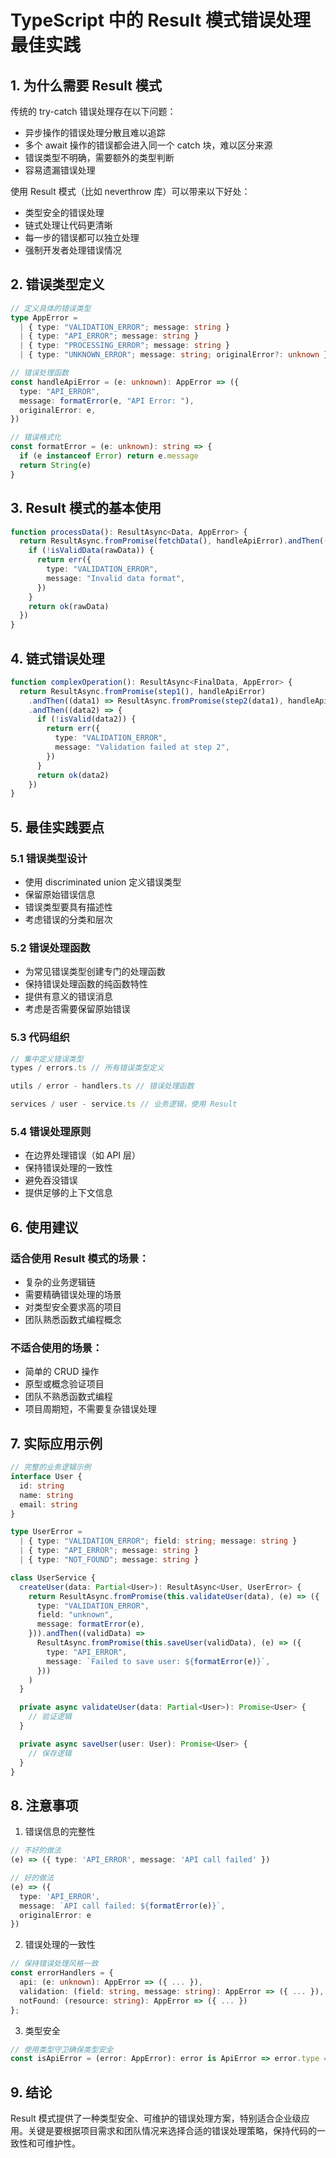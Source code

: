 # TypeScript 中的 Result 模式错误处理最佳实践

## 1. 为什么需要 Result 模式

传统的 try-catch 错误处理存在以下问题：

- 异步操作的错误处理分散且难以追踪
- 多个 await 操作的错误都会进入同一个 catch 块，难以区分来源
- 错误类型不明确，需要额外的类型判断
- 容易遗漏错误处理

使用 Result 模式（比如 neverthrow 库）可以带来以下好处：

- 类型安全的错误处理
- 链式处理让代码更清晰
- 每一步的错误都可以独立处理
- 强制开发者处理错误情况

## 2. 错误类型定义

```typescript
// 定义具体的错误类型
type AppError =
  | { type: "VALIDATION_ERROR"; message: string }
  | { type: "API_ERROR"; message: string }
  | { type: "PROCESSING_ERROR"; message: string }
  | { type: "UNKNOWN_ERROR"; message: string; originalError?: unknown }

// 错误处理函数
const handleApiError = (e: unknown): AppError => ({
  type: "API_ERROR",
  message: formatError(e, "API Error: "),
  originalError: e,
})

// 错误格式化
const formatError = (e: unknown): string => {
  if (e instanceof Error) return e.message
  return String(e)
}
```

## 3. Result 模式的基本使用

```typescript
function processData(): ResultAsync<Data, AppError> {
  return ResultAsync.fromPromise(fetchData(), handleApiError).andThen((rawData): Result<Data, AppError> => {
    if (!isValidData(rawData)) {
      return err({
        type: "VALIDATION_ERROR",
        message: "Invalid data format",
      })
    }
    return ok(rawData)
  })
}
```

## 4. 链式错误处理

```typescript
function complexOperation(): ResultAsync<FinalData, AppError> {
  return ResultAsync.fromPromise(step1(), handleApiError)
    .andThen((data1) => ResultAsync.fromPromise(step2(data1), handleApiError))
    .andThen((data2) => {
      if (!isValid(data2)) {
        return err({
          type: "VALIDATION_ERROR",
          message: "Validation failed at step 2",
        })
      }
      return ok(data2)
    })
}
```

## 5. 最佳实践要点

### 5.1 错误类型设计

- 使用 discriminated union 定义错误类型
- 保留原始错误信息
- 错误类型要具有描述性
- 考虑错误的分类和层次

### 5.2 错误处理函数

- 为常见错误类型创建专门的处理函数
- 保持错误处理函数的纯函数特性
- 提供有意义的错误消息
- 考虑是否需要保留原始错误

### 5.3 代码组织

```typescript
// 集中定义错误类型
types / errors.ts // 所有错误类型定义

utils / error - handlers.ts // 错误处理函数

services / user - service.ts // 业务逻辑，使用 Result
```

### 5.4 错误处理原则

- 在边界处理错误（如 API 层）
- 保持错误处理的一致性
- 避免吞没错误
- 提供足够的上下文信息

## 6. 使用建议

### 适合使用 Result 模式的场景：

- 复杂的业务逻辑链
- 需要精确错误处理的场景
- 对类型安全要求高的项目
- 团队熟悉函数式编程概念

### 不适合使用的场景：

- 简单的 CRUD 操作
- 原型或概念验证项目
- 团队不熟悉函数式编程
- 项目周期短，不需要复杂错误处理

## 7. 实际应用示例

```typescript
// 完整的业务逻辑示例
interface User {
  id: string
  name: string
  email: string
}

type UserError =
  | { type: "VALIDATION_ERROR"; field: string; message: string }
  | { type: "API_ERROR"; message: string }
  | { type: "NOT_FOUND"; message: string }

class UserService {
  createUser(data: Partial<User>): ResultAsync<User, UserError> {
    return ResultAsync.fromPromise(this.validateUser(data), (e) => ({
      type: "VALIDATION_ERROR",
      field: "unknown",
      message: formatError(e),
    })).andThen((validData) =>
      ResultAsync.fromPromise(this.saveUser(validData), (e) => ({
        type: "API_ERROR",
        message: `Failed to save user: ${formatError(e)}`,
      }))
    )
  }

  private async validateUser(data: Partial<User>): Promise<User> {
    // 验证逻辑
  }

  private async saveUser(user: User): Promise<User> {
    // 保存逻辑
  }
}
```

## 8. 注意事项

1. 错误信息的完整性

```typescript
// 不好的做法
(e) => ({ type: 'API_ERROR', message: 'API call failed' })

// 好的做法
(e) => ({
  type: 'API_ERROR',
  message: `API call failed: ${formatError(e)}`,
  originalError: e
})
```

2. 错误处理的一致性

```typescript
// 保持错误处理风格一致
const errorHandlers = {
  api: (e: unknown): AppError => ({ ... }),
  validation: (field: string, message: string): AppError => ({ ... }),
  notFound: (resource: string): AppError => ({ ... })
};
```

3. 类型安全

```typescript
// 使用类型守卫确保类型安全
const isApiError = (error: AppError): error is ApiError => error.type === "API_ERROR"
```

## 9. 结论

Result 模式提供了一种类型安全、可维护的错误处理方案，特别适合企业级应用。关键是要根据项目需求和团队情况来选择合适的错误处理策略，保持代码的一致性和可维护性。
